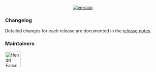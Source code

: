 <p align="center">
  <a href="https://github.com/hendri1/pokedex/releases/tag/v0.1.1">
    <img
      src="https://img.shields.io/static/v1.svg?label=version&message=v0.1.1&style=flat&color=67c23a"
      alt="version"
    />
  </a>
</p>

### Changelog

Detailed changes for each release are documented in the [release notes](https://github.com/hendri1/pokedex/releases).

### Maintainers

<p>
  <a href="https://github.com/hendri1">
    <img
      width="50"
      src="https://avatars2.githubusercontent.com/u/12600578?s=460&u=84e522a8f40ab0fa0951f190af6dbab6f6daaa7e&v=4"
      alt="Hendri Faisal"
    />
  </a>
</p>
